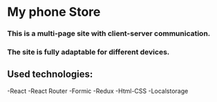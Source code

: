 # My phone Store

### This is a multi-page site with client-server communication.
### The site is fully adaptable for different devices.
## Used technologies:
-React -React Router -Formic -Redux
-Html-CSS -Localstorage

